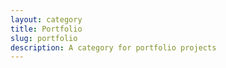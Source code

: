 ```yaml
---
layout: category
title: Portfolio
slug: portfolio
description: A category for portfolio projects
---
```

